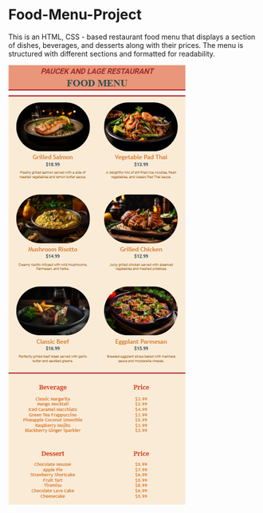 # Food-Menu-Project
This is an HTML, CSS - based restaurant food menu that displays a section of dishes, beverages, and desserts along with their prices. The menu is structured with different sections and formatted for readability.





![Output](Output.png)
